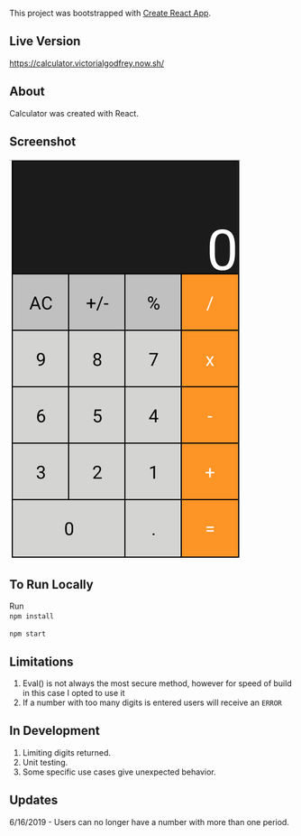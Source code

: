 This project was bootstrapped with [Create React App](https://github.com/facebook/create-react-app).

## Live Version

https://calculator.victorialgodfrey.now.sh/

## About
Calculator was created with React.  


## Screenshot
![](calcpicture.png)

## To Run Locally

Run  
`npm install`

`npm start`

## Limitations
1. Eval() is not always the most secure method, however for speed of build in this case I opted to use it
2. If a number with too many digits is entered users will receive an `ERROR`

## In Development
1. Limiting digits returned. 
2. Unit testing.
3. Some specific use cases give unexpected behavior.

## Updates

6/16/2019 - Users can no longer have a number with more than one period. 
